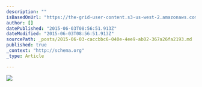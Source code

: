 ```yaml
---
description: ""
isBasedOnUrl: "https://the-grid-user-content.s3-us-west-2.amazonaws.com/c863f1a7-174d-4aa4-9a47-6b73558bb41d.jpg"
author: []
datePublished: "2015-06-03T08:56:51.913Z"
dateModified: "2015-06-03T08:56:51.913Z"
sourcePath: _posts/2015-06-03-caccbbc6-040e-4ee9-ab02-367a26fa2193.md
published: true
_context: "http://schema.org"
_type: Article

---
```

![](https://the-grid-user-content.s3-us-west-2.amazonaws.com/c863f1a7-174d-4aa4-9a47-6b73558bb41d.jpg)